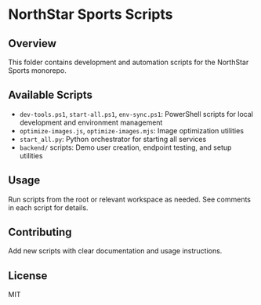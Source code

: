 # NorthStar Sports Scripts

## Overview
This folder contains development and automation scripts for the NorthStar Sports monorepo.

## Available Scripts
- `dev-tools.ps1`, `start-all.ps1`, `env-sync.ps1`: PowerShell scripts for local development and environment management
- `optimize-images.js`, `optimize-images.mjs`: Image optimization utilities
- `start_all.py`: Python orchestrator for starting all services
- `backend/` scripts: Demo user creation, endpoint testing, and setup utilities

## Usage
Run scripts from the root or relevant workspace as needed. See comments in each script for details.

## Contributing
Add new scripts with clear documentation and usage instructions.

## License
MIT
